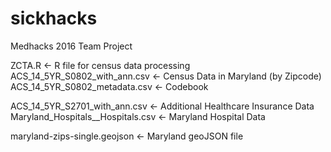 # sickhacks
Medhacks 2016 Team Project

ZCTA.R <- R file for census data processing
ACS_14_5YR_S0802_with_ann.csv <- Census Data in Maryland (by Zipcode)
ACS_14_5YR_S0802_metadata.csv <- Codebook

ACS_14_5YR_S2701_with_ann.csv <- Additional Healthcare Insurance Data
Maryland_Hospitals__Hospitals.csv <- Maryland Hospital Data

maryland-zips-single.geojson <- Maryland geoJSON file
